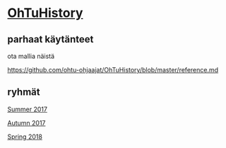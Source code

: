# [OhTuHistory](https://github.com/ohtu-ohjaajat/OhTuHistory/wiki)

## parhaat käytänteet

ota mallia näistä

https://github.com/ohtu-ohjaajat/OhTuHistory/blob/master/reference.md

## ryhmät

[Summer 2017](https://github.com/Jakousa/OhTuHistory/wiki/Summer-2017)

[Autumn 2017](https://github.com/Jakousa/OhTuHistory/wiki/Autumn-2017)

[Spring 2018](https://github.com/ohtu-ohjaajat/OhTuHistory/blob/master/spring2018.md)
